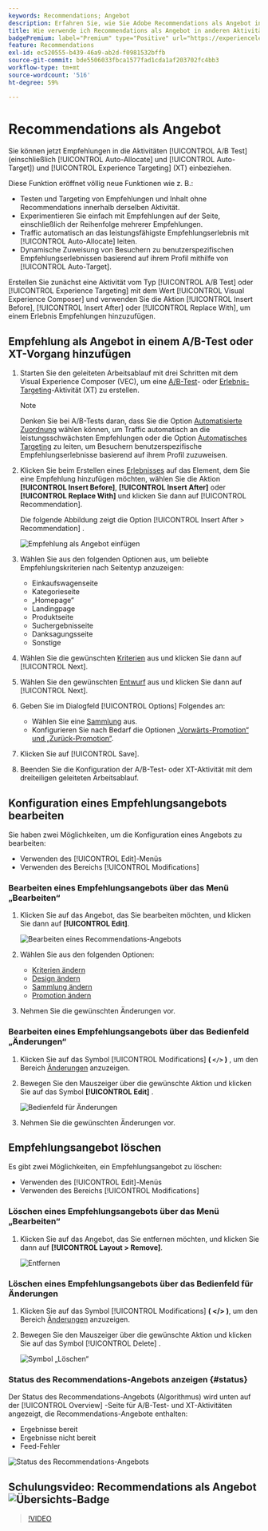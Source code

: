 ```yaml
---
keywords: Recommendations; Angebot
description: Erfahren Sie, wie Sie Adobe Recommendations als Angebot in A/B-Test-Aktivitäten (einschließlich automatischer Zuordnung und automatischen Targetings) und Erlebnis-Targeting(XT)-Aktivitäten nutzen.
title: Wie verwende ich Recommendations als Angebot in anderen Aktivitätstypen?
badgePremium: label="Premium" type="Positive" url="https://experienceleague.adobe.com/docs/target/using/introduction/intro.html?lang=en#premium newtab=true" tooltip="Erfahren Sie, was in Target Premium enthalten ist."
feature: Recommendations
exl-id: ec520555-b439-46a9-ab2d-f0981532bffb
source-git-commit: bde5506033fbca1577fad1cda1af203702fc4bb3
workflow-type: tm+mt
source-wordcount: '516'
ht-degree: 59%

---
```


# Recommendations als Angebot

Sie können jetzt Empfehlungen in die Aktivitäten [!UICONTROL A/B Test] (einschließlich [!UICONTROL Auto-Allocate] und [!UICONTROL Auto-Target]) und [!UICONTROL Experience Targeting] (XT) einbeziehen.

Diese Funktion eröffnet völlig neue Funktionen wie z. B.:

* Testen und Targeting von Empfehlungen und Inhalt ohne Recommendations innerhalb derselben Aktivität.
* Experimentieren Sie einfach mit Empfehlungen auf der Seite, einschließlich der Reihenfolge mehrerer Empfehlungen.
* Traffic automatisch an das leistungsfähigste Empfehlungserlebnis mit [!UICONTROL Auto-Allocate] leiten.
* Dynamische Zuweisung von Besuchern zu benutzerspezifischen Empfehlungserlebnissen basierend auf ihrem Profil mithilfe von [!UICONTROL Auto-Target].

Erstellen Sie zunächst eine Aktivität vom Typ [!UICONTROL A/B Test] oder [!UICONTROL Experience Targeting] mit dem Wert [!UICONTROL Visual Experience Composer] und verwenden Sie die Aktion [!UICONTROL Insert Before], [!UICONTROL Insert After] oder [!UICONTROL Replace With], um einem Erlebnis Empfehlungen hinzuzufügen.

## Empfehlung als Angebot in einem A/B-Test oder XT-Vorgang hinzufügen

1. Starten Sie den geleiteten Arbeitsablauf mit drei Schritten mit dem Visual Experience Composer (VEC), um eine [A/B-Test](/help/main/c-activities/t-test-ab/t-test-create-ab/test-create-ab.md)- oder [Erlebnis-Targeting](/help/main/c-activities/t-experience-target/t-xt-create/xt-create.md)-Aktivität (XT) zu erstellen.

   >[!NOTE]
   >
   >Denken Sie bei A/B-Tests daran, dass Sie die Option [Automatisierte Zuordnung](/help/main/c-activities/automated-traffic-allocation/automated-traffic-allocation.md) wählen können, um Traffic automatisch an die leistungsschwächsten Empfehlungen oder die Option [Automatisches Targeting](/help/main/c-activities/auto-target/auto-target-to-optimize.md) zu leiten, um Besuchern benutzerspezifische Empfehlungserlebnisse basierend auf ihrem Profil zuzuweisen.

1. Klicken Sie beim Erstellen eines [Erlebnisses](/help/main/c-experiences/c-visual-experience-composer/viztarget-options.md) auf das Element, dem Sie eine Empfehlung hinzufügen möchten, wählen Sie die Aktion **[!UICONTROL Insert Before]**, **[!UICONTROL Insert After]** oder **[!UICONTROL Replace With]** und klicken Sie dann auf [!UICONTROL Recommendation].

   Die folgende Abbildung zeigt die Option [!UICONTROL Insert After > Recommendation] .

   ![Empfehlung als Angebot einfügen](/help/main/c-recommendations/assets/replace-after-recommendations.png)

1. Wählen Sie aus den folgenden Optionen aus, um beliebte Empfehlungskriterien nach Seitentyp anzuzeigen:

   * Einkaufswagenseite
   * Kategorieseite
   * „Homepage“
   * Landingpage
   * Produktseite
   * Suchergebnisseite
   * Danksagungsseite
   * Sonstige

1. Wählen Sie die gewünschten [Kriterien](/help/main/c-recommendations/c-algorithms/algorithms.md) aus und klicken Sie dann auf [!UICONTROL Next].
1. Wählen Sie den gewünschten [Entwurf](/help/main/c-recommendations/c-design-overview/design-overview.md) aus und klicken Sie dann auf [!UICONTROL Next].
1. Geben Sie im Dialogfeld [!UICONTROL Options] Folgendes an:

   * Wählen Sie eine [Sammlung](/help/main/c-recommendations/c-products/collections.md) aus.
   * Konfigurieren Sie nach Bedarf die Optionen [„Vorwärts-Promotion“ und „Zurück-Promotion“](/help/main/c-recommendations/t-create-recs-activity/adding-promotions.md).

1. Klicken Sie auf [!UICONTROL Save].
1. Beenden Sie die Konfiguration der A/B-Test- oder XT-Aktivität mit dem dreiteiligen geleiteten Arbeitsablauf.

## Konfiguration eines Empfehlungsangebots bearbeiten

Sie haben zwei Möglichkeiten, um die Konfiguration eines Angebots zu bearbeiten:

* Verwenden des [!UICONTROL Edit]-Menüs
* Verwenden des Bereichs [!UICONTROL Modifications]

### Bearbeiten eines Empfehlungsangebots über das Menü „Bearbeiten“

1. Klicken Sie auf das Angebot, das Sie bearbeiten möchten, und klicken Sie dann auf **[!UICONTROL Edit]**.

   ![Bearbeiten eines Recommendations-Angebots](/help/main/c-recommendations/assets/recs-offer-edit.png)

1. Wählen Sie aus den folgenden Optionen:

   * [Kriterien ändern](/help/main/c-recommendations/c-algorithms/algorithms.md)
   * [Design ändern](/help/main/c-recommendations/c-design-overview/design-overview.md)
   * [Sammlung ändern](/help/main/c-recommendations/c-products/collections.md)
   * [Promotion ändern](/help/main/c-recommendations/t-create-recs-activity/adding-promotions.md)

1. Nehmen Sie die gewünschten Änderungen vor.

### Bearbeiten eines Empfehlungsangebots über das Bedienfeld „Änderungen“

1. Klicken Sie auf das Symbol [!UICONTROL Modifications] **( `</>` )** , um den Bereich [Änderungen](/help/main/c-experiences/c-visual-experience-composer/c-vec-code-editor/vec-code-editor.md) anzuzeigen.
1. Bewegen Sie den Mauszeiger über die gewünschte Aktion und klicken Sie auf das Symbol **[!UICONTROL Edit]** .

   ![Bedienfeld für Änderungen](/help/main/c-recommendations/assets/recs-offer-modifications.png)

1. Nehmen Sie die gewünschten Änderungen vor.

## Empfehlungsangebot löschen

Es gibt zwei Möglichkeiten, ein Empfehlungsangebot zu löschen:

* Verwenden des [!UICONTROL Edit]-Menüs
* Verwenden des Bereichs [!UICONTROL Modifications]

### Löschen eines Empfehlungsangebots über das Menü „Bearbeiten“

1. Klicken Sie auf das Angebot, das Sie entfernen möchten, und klicken Sie dann auf **[!UICONTROL Layout > Remove]**.

   ![Entfernen](/help/main/c-recommendations/assets/recs-offer-remove.png)

### Löschen eines Empfehlungsangebots über das Bedienfeld für Änderungen

1. Klicken Sie auf das Symbol [!UICONTROL Modifications] **( &lt;/> )**, um den Bereich [Änderungen](/help/main/c-experiences/c-visual-experience-composer/c-vec-code-editor/vec-code-editor.md) anzuzeigen.
1. Bewegen Sie den Mauszeiger über die gewünschte Aktion und klicken Sie auf das Symbol [!UICONTROL Delete] .

   ![Symbol „Löschen“](/help/main/c-recommendations/assets/recs-offer-delete.png)

### Status des Recommendations-Angebots anzeigen {#status}

Der Status des Recommendations-Angebots (Algorithmus) wird unten auf der [!UICONTROL Overview] -Seite für A/B-Test- und XT-Aktivitäten angezeigt, die Recommendations-Angebote enthalten:

* Ergebnisse bereit
* Ergebnisse nicht bereit
* Feed-Fehler

![Status des Recommendations-Angebots](/help/main/c-recommendations/assets/recs-offer-status.png)

## Schulungsvideo: Recommendations als Angebot ![Übersichts-Badge](/help/main/assets/overview.png)

>[!VIDEO](https://video.tv.adobe.com/v/28878)
